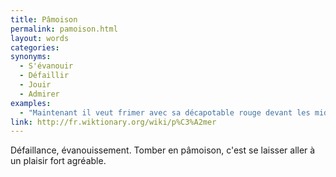 ```yaml
---
title: Pâmoison
permalink: pamoison.html
layout: words
categories:
synonyms:
  - S'évanouir
  - Défaillir
  - Jouir
  - Admirer
examples:
  - "Maintenant il veut frimer avec sa décapotable rouge devant les midinettes callipyges en pâmoison extatique. (cf. Histoires)"
link: http://fr.wiktionary.org/wiki/p%C3%A2mer
---
```


Défaillance, évanouissement. Tomber en pâmoison, c'est se laisser aller à un plaisir fort agréable.
